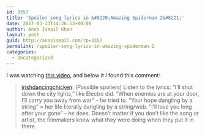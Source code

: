 ```yaml
---
id: 3357
title: 'Spoiler song lyrics in &#8220;Amazing Spiderman 2&#8221;'
date: 2017-03-13T14:26:53+00:00
author: Anas Ismail Khan
layout: post
guid: http://anasismail.com/?p=3357
permalink: /spoiler-song-lyrics-in-amazing-spiderman-2
categories:
  - Uncategorized
---
```

I was watching [this video](https://www.youtube.com/watch?v=yEz_zs67hwY), and below it I found this comment:

> <a class="spf-link branded-page-header-title-link yt-uix-sessionlink" dir="ltr" title="irishdancingchicken" href="https://www.youtube.com/user/irishdancingchicken" data-sessionlink="ei=36vGWOOeF8-vW7-9h7gM">irishdancingchicken</a>: (Possible spoilers) Listen to the lyrics: &#8220;I&#8217;ll shut down the city lights,&#8221; like Electro did. &#8220;When enemies are at your door, I&#8217;ll carry you away from war&#8221; &#8211; he tried to. &#8220;Your hope dangling by a string&#8221; = her life literally dangling by a string/web. &#8220;I&#8217;ll love you long after your gone&#8221; &#8211; he does. Doesn&#8217;t matter if you don&#8217;t like the song or artist, the filmmakers knew what they were doing when they put it in there.